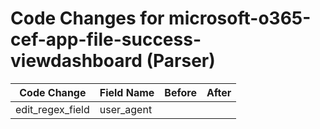 # Code Changes for microsoft-o365-cef-app-file-success-viewdashboard (Parser)

| Code Change | Field Name | Before | After |
|-------------|------------|--------|-------|
| edit_regex_field | user_agent |  |  |